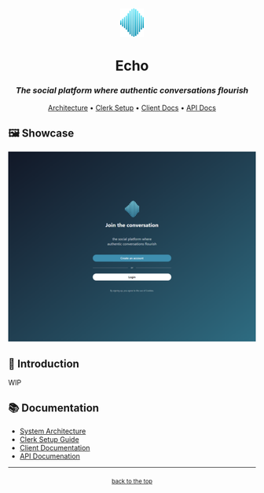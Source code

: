 <!-- HEADER -->
<br id="top" />
<p align="center">
  <a href="https://github.com/nednella/echo" target="_blank" rel="noopener noreferrer">
    <img src="./docs/assets/echo-logo-256-light-gradient.svg" width="48" />
  </a>
</p>
<div align="center">
  <h1>Echo</h1>
  <h3><i>The social platform where authentic conversations flourish</i></h3>
  <p>
    <a href="./docs/architecture.md">Architecture</a> •
    <a href="./docs/clerk.md">Clerk Setup</a> •
    <a href="./docs/client.md">Client Docs</a> •
    <a href="./docs/api.md">API Docs</a>
  </p>
</div>

## 🖼️ Showcase

![Landing page](./docs/assets/landing.png)

## 📜 Introduction

WIP

## 📚 Documentation

- [System Architecture](./docs/architecture.md)
- [Clerk Setup Guide](./docs/clerk.md)
- [Client Documentation](./docs/client.md)
- [API Documenation](./docs/api.md)

---

<!-- FOOTER -->
<p align="center">
  <sub><a href="#top">back to the top</a></sub>
</p>